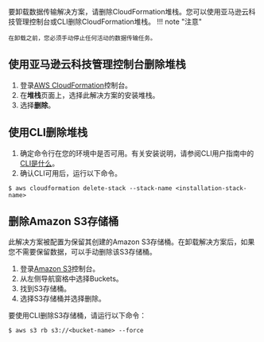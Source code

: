 要卸载数据传输解决方案，请删除CloudFormation堆栈。您可以使用亚马逊云科技管理控制台或CLI删除CloudFormation堆栈。
!!! note "注意"

    在卸载之前，您必须手动停止任何活动的数据传输任务。
## 使用亚马逊云科技管理控制台删除堆栈

1. 登录[AWS CloudFormation](https://console.aws.amazon.com/cloudformation/home?)控制台。
2. 在**堆栈**页面上，选择此解决方案的安装堆栈。
3. 选择**删除**。

## 使用CLI删除堆栈

1. 确定命令行在您的环境中是否可用。有关安装说明，请参阅CLI用户指南中的[CLI是什么](https://docs.aws.amazon.com/cli/latest/userguide/cli-chap-welcome.html)。
2. 确认CLI可用后，运行以下命令。

```shell
$ aws cloudformation delete-stack --stack-name <installation-stack-name>
```

## 删除Amazon S3存储桶
此解决方案被配置为保留其创建的Amazon S3存储桶。在卸载解决方案后，如果您不需要保留数据，可以手动删除该S3存储桶。

1. 登录[Amazon S3](https://console.aws.amazon.com/s3/home)控制台。
2. 从左侧导航窗格中选择Buckets。
3. 找到<stack-name>S3存储桶。
4. 选择S3存储桶并选择删除。

要使用CLI删除S3存储桶，请运行以下命令：

```shell
$ aws s3 rb s3://<bucket-name> --force
```